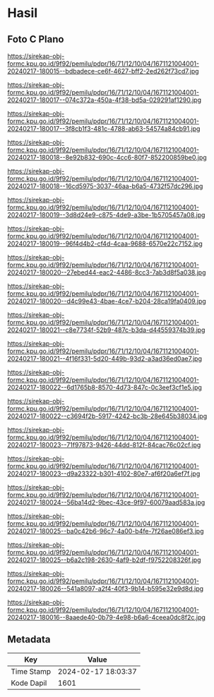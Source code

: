 # Hasil

## Foto C Plano

https://sirekap-obj-formc.kpu.go.id/9f92/pemilu/pdpr/16/71/12/10/04/1671121004001-20240217-180015--bdbadece-ce6f-4627-bff2-2ed262f73cd7.jpg

https://sirekap-obj-formc.kpu.go.id/9f92/pemilu/pdpr/16/71/12/10/04/1671121004001-20240217-180017--074c372a-450a-4f38-bd5a-029291af1290.jpg

https://sirekap-obj-formc.kpu.go.id/9f92/pemilu/pdpr/16/71/12/10/04/1671121004001-20240217-180017--3f8cb1f3-481c-4788-ab63-54574a84cb91.jpg

https://sirekap-obj-formc.kpu.go.id/9f92/pemilu/pdpr/16/71/12/10/04/1671121004001-20240217-180018--8e92b832-690c-4cc6-80f7-852200859be0.jpg

https://sirekap-obj-formc.kpu.go.id/9f92/pemilu/pdpr/16/71/12/10/04/1671121004001-20240217-180018--16cd5975-3037-46aa-b6a5-4732f57dc296.jpg

https://sirekap-obj-formc.kpu.go.id/9f92/pemilu/pdpr/16/71/12/10/04/1671121004001-20240217-180019--3d8d24e9-c875-4de9-a3be-1b5705457a08.jpg

https://sirekap-obj-formc.kpu.go.id/9f92/pemilu/pdpr/16/71/12/10/04/1671121004001-20240217-180019--96f4d4b2-cf4d-4caa-9688-6570e22c7152.jpg

https://sirekap-obj-formc.kpu.go.id/9f92/pemilu/pdpr/16/71/12/10/04/1671121004001-20240217-180020--27ebed44-eac2-4486-8cc3-7ab3d8f5a038.jpg

https://sirekap-obj-formc.kpu.go.id/9f92/pemilu/pdpr/16/71/12/10/04/1671121004001-20240217-180020--d4c99e43-4bae-4ce7-b204-28ca19fa0409.jpg

https://sirekap-obj-formc.kpu.go.id/9f92/pemilu/pdpr/16/71/12/10/04/1671121004001-20240217-180021--c8e7734f-52b9-487c-b3da-d44559374b39.jpg

https://sirekap-obj-formc.kpu.go.id/9f92/pemilu/pdpr/16/71/12/10/04/1671121004001-20240217-180021--4f16f331-5d20-449b-93d2-a3ad36ed0ae7.jpg

https://sirekap-obj-formc.kpu.go.id/9f92/pemilu/pdpr/16/71/12/10/04/1671121004001-20240217-180022--6d1765b8-8570-4d73-847c-0c3eef3cf1e5.jpg

https://sirekap-obj-formc.kpu.go.id/9f92/pemilu/pdpr/16/71/12/10/04/1671121004001-20240217-180022--c3694f2b-5917-4242-bc3b-28e645b38034.jpg

https://sirekap-obj-formc.kpu.go.id/9f92/pemilu/pdpr/16/71/12/10/04/1671121004001-20240217-180023--71f97873-9426-44dd-812f-84cac76c02cf.jpg

https://sirekap-obj-formc.kpu.go.id/9f92/pemilu/pdpr/16/71/12/10/04/1671121004001-20240217-180023--d9a23322-b301-4102-80e7-af6f20a6ef7f.jpg

https://sirekap-obj-formc.kpu.go.id/9f92/pemilu/pdpr/16/71/12/10/04/1671121004001-20240217-180024--56ba14d2-9bec-43ce-9f97-60079aad583a.jpg

https://sirekap-obj-formc.kpu.go.id/9f92/pemilu/pdpr/16/71/12/10/04/1671121004001-20240217-180025--ba0c42b6-96c7-4a00-b4fe-7f26ae086ef3.jpg

https://sirekap-obj-formc.kpu.go.id/9f92/pemilu/pdpr/16/71/12/10/04/1671121004001-20240217-180025--b6a2c198-2630-4af9-b2df-f9752208326f.jpg

https://sirekap-obj-formc.kpu.go.id/9f92/pemilu/pdpr/16/71/12/10/04/1671121004001-20240217-180026--541a8097-a2f4-40f3-9b14-b595e32e9d8d.jpg

https://sirekap-obj-formc.kpu.go.id/9f92/pemilu/pdpr/16/71/12/10/04/1671121004001-20240217-180016--8aaede40-0b79-4e98-b6a6-4ceea0dc8f2c.jpg


## Metadata

| Key        | Value               |
| ---------- | ------------------- |
| Time Stamp | 2024-02-17 18:03:37 |
| Kode Dapil | 1601                |



